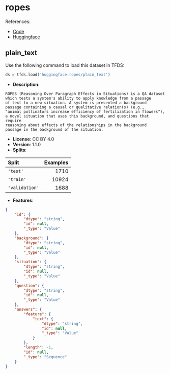 # ropes

References:

*   [Code](https://github.com/huggingface/datasets/blob/master/datasets/ropes)
*   [Huggingface](https://huggingface.co/datasets/ropes)


## plain_text


Use the following command to load this dataset in TFDS:

```python
ds = tfds.load('huggingface:ropes/plain_text')
```

*   **Description**:

```
ROPES (Reasoning Over Paragraph Effects in Situations) is a QA dataset
which tests a system's ability to apply knowledge from a passage
of text to a new situation. A system is presented a background
passage containing a causal or qualitative relation(s) (e.g.,
"animal pollinators increase efficiency of fertilization in flowers"),
a novel situation that uses this background, and questions that require
reasoning about effects of the relationships in the background
passage in the background of the situation.
```

*   **License**: CC BY 4.0
*   **Version**: 1.1.0
*   **Splits**:

Split  | Examples
:----- | -------:
`'test'` | 1710
`'train'` | 10924
`'validation'` | 1688

*   **Features**:

```json
{
    "id": {
        "dtype": "string",
        "id": null,
        "_type": "Value"
    },
    "background": {
        "dtype": "string",
        "id": null,
        "_type": "Value"
    },
    "situation": {
        "dtype": "string",
        "id": null,
        "_type": "Value"
    },
    "question": {
        "dtype": "string",
        "id": null,
        "_type": "Value"
    },
    "answers": {
        "feature": {
            "text": {
                "dtype": "string",
                "id": null,
                "_type": "Value"
            }
        },
        "length": -1,
        "id": null,
        "_type": "Sequence"
    }
}
```


